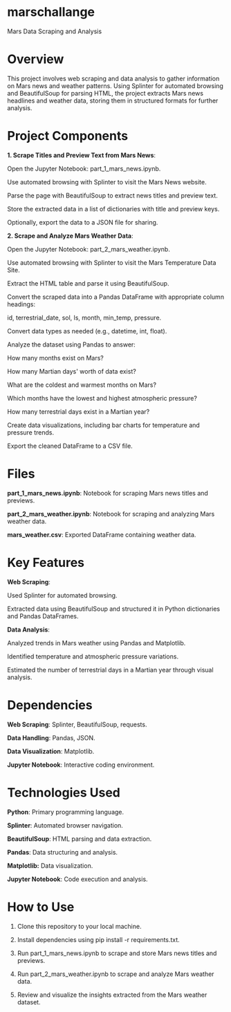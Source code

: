 # marschallange
Mars Data Scraping and Analysis

# Overview

This project involves web scraping and data analysis to gather information on Mars news and weather patterns. Using Splinter for automated browsing and BeautifulSoup for parsing HTML, the project extracts Mars news headlines and weather data, storing them in structured formats for further analysis.

# Project Components

__1. Scrape Titles and Preview Text from Mars News__:

Open the Jupyter Notebook: part_1_mars_news.ipynb.

Use automated browsing with Splinter to visit the Mars News website.

Parse the page with BeautifulSoup to extract news titles and preview text.

Store the extracted data in a list of dictionaries with title and preview keys.

Optionally, export the data to a JSON file for sharing.

__2. Scrape and Analyze Mars Weather Data__:

Open the Jupyter Notebook: part_2_mars_weather.ipynb.

Use automated browsing with Splinter to visit the Mars Temperature Data Site.

Extract the HTML table and parse it using BeautifulSoup.

Convert the scraped data into a Pandas DataFrame with appropriate column headings:

id, terrestrial_date, sol, ls, month, min_temp, pressure.

Convert data types as needed (e.g., datetime, int, float).

Analyze the dataset using Pandas to answer:

How many months exist on Mars?

How many Martian days' worth of data exist?

What are the coldest and warmest months on Mars?

Which months have the lowest and highest atmospheric pressure?

How many terrestrial days exist in a Martian year?

Create data visualizations, including bar charts for temperature and pressure trends.

Export the cleaned DataFrame to a CSV file.

# Files

__part_1_mars_news.ipynb__: Notebook for scraping Mars news titles and previews.

__part_2_mars_weather.ipynb__: Notebook for scraping and analyzing Mars weather data.

__mars_weather.csv__: Exported DataFrame containing weather data.

# Key Features

__Web Scraping__: 

Used Splinter for automated browsing.

Extracted data using BeautifulSoup and structured it in Python dictionaries and Pandas DataFrames.

__Data Analysis__:

Analyzed trends in Mars weather using Pandas and Matplotlib.

Identified temperature and atmospheric pressure variations.

Estimated the number of terrestrial days in a Martian year through visual analysis.

# Dependencies

__Web Scraping__: Splinter, BeautifulSoup, requests.

__Data Handling__: Pandas, JSON.

__Data Visualization__: Matplotlib.

__Jupyter Notebook__: Interactive coding environment.

# Technologies Used

__Python__: Primary programming language.

__Splinter__: Automated browser navigation.

__BeautifulSoup__: HTML parsing and data extraction.

__Pandas__: Data structuring and analysis.

__Matplotlib:__ Data visualization.

__Jupyter Notebook__: Code execution and analysis.

# How to Use

1. Clone this repository to your local machine.

2. Install dependencies using pip install -r requirements.txt.

3. Run part_1_mars_news.ipynb to scrape and store Mars news titles and previews.

4. Run part_2_mars_weather.ipynb to scrape and analyze Mars weather data.

5. Review and visualize the insights extracted from the Mars weather dataset.
